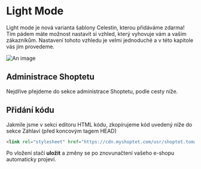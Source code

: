 # Light Mode

Light mode je nová varianta šablony Celestin, kterou přidáváme zdarma! Tím pádem máte možnost nastavit si vzhled, který vyhovuje vám a vaším zákazníkům. Nastavení tohoto vzhledu je velmi jednoduché a v této kapitole vás jím provedeme.

![An image](https://ik.imagekit.io/alexborecky/shoptetak/Doplnky/Celestin/light_mode_RXBVk9W2n.png)

## Administrace Shoptetu

Nejdříve přejdeme do sekce administrace Shoptetu, podle cesty níže. 

<Box-TextBox 
    :msg="msg"
/>

## Přidání kódu
Jakmile jsme v sekci editoru HTML kódu, zkopírujeme kód uvedený níže do sekce Záhlaví (před koncovým tagem HEAD)

```html
<link rel="stylesheet" href="https://cdn.myshoptet.com/usr/shoptet.tomashlad.eu/user/documents/extras/celestin/light-mode.css">
```

Po vložení stačí <b>uložit</b> a změny se po znovunačtení vašeho e-shopu automaticky projeví.



<script>
export default {
    data () {
        return {
            msg: 'Administrace > VZHLED A OBSAH > Editor > HTML Kód'
        }
    }
}
</script>
